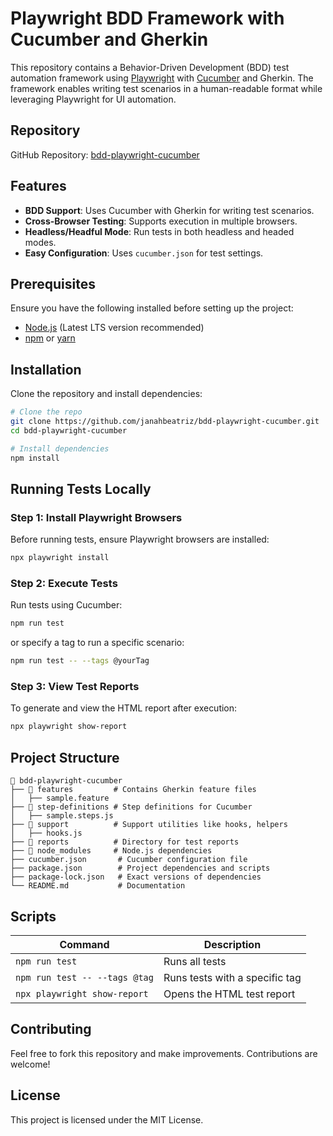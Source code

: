 # Playwright BDD Framework with Cucumber and Gherkin

This repository contains a Behavior-Driven Development (BDD) test automation framework using [Playwright](https://playwright.dev/) with [Cucumber](https://cucumber.io/) and Gherkin. The framework enables writing test scenarios in a human-readable format while leveraging Playwright for UI automation.

## Repository
GitHub Repository: [bdd-playwright-cucumber](https://github.com/janahbeatriz/bdd-playwright-cucumber)

## Features
- **BDD Support**: Uses Cucumber with Gherkin for writing test scenarios.
- **Cross-Browser Testing**: Supports execution in multiple browsers.
- **Headless/Headful Mode**: Run tests in both headless and headed modes.
- **Easy Configuration**: Uses `cucumber.json` for test settings.

## Prerequisites
Ensure you have the following installed before setting up the project:

- [Node.js](https://nodejs.org/) (Latest LTS version recommended)
- [npm](https://www.npmjs.com/) or [yarn](https://yarnpkg.com/)

## Installation
Clone the repository and install dependencies:

```sh
# Clone the repo
git clone https://github.com/janahbeatriz/bdd-playwright-cucumber.git
cd bdd-playwright-cucumber

# Install dependencies
npm install
```

## Running Tests Locally

### Step 1: Install Playwright Browsers
Before running tests, ensure Playwright browsers are installed:

```sh
npx playwright install
```

### Step 2: Execute Tests
Run tests using Cucumber:

```sh
npm run test
```

or specify a tag to run a specific scenario:

```sh
npm run test -- --tags @yourTag
```

### Step 3: View Test Reports
To generate and view the HTML report after execution:

```sh
npx playwright show-report
```

## Project Structure
```
📂 bdd-playwright-cucumber
├── 📂 features         # Contains Gherkin feature files
│   ├── sample.feature
├── 📂 step-definitions # Step definitions for Cucumber
│   ├── sample.steps.js
├── 📂 support          # Support utilities like hooks, helpers
│   ├── hooks.js
├── 📂 reports          # Directory for test reports
├── 📂 node_modules     # Node.js dependencies
├── cucumber.json       # Cucumber configuration file
├── package.json        # Project dependencies and scripts
├── package-lock.json   # Exact versions of dependencies
└── README.md           # Documentation
```

## Scripts
| Command | Description |
|---------|-------------|
| `npm run test` | Runs all tests |
| `npm run test -- --tags @tag` | Runs tests with a specific tag |
| `npx playwright show-report` | Opens the HTML test report |

## Contributing
Feel free to fork this repository and make improvements. Contributions are welcome!

## License
This project is licensed under the MIT License.
